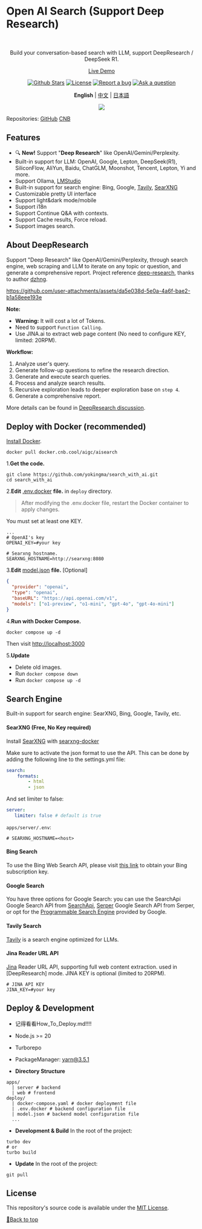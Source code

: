 <a name="top"></a>
# Open AI Search (Support Deep Research)

<br>
<p align="center">
  Build your conversation-based search with LLM, support DeepResearch / DeepSeek R1.
</p>
<p align="center">
  <a href="https://isou.chat/">Live Demo</a>
</p>

<p align="center">
  <a href="https://github.com/yokingma/search_with_ai/stargazers"><img src="https://img.shields.io/github/stars/yokingma/search_with_ai" alt="Github Stars"></a>
  <a href="https://github.com/yokingma/search_with_ai/blob/main/LICENSE"><img src="https://img.shields.io/badge/license-MIT-purple" alt="License"></a>
  <a href="https://github.com/yokingma/search_with_ai/issues/new"><img src="https://img.shields.io/badge/Report a bug-Github-%231F80C0" alt="Report a bug"></a>
  <a href="https://github.com/yokingma/search_with_ai/discussions/new?category=q-a"><img src="https://img.shields.io/badge/Ask a question-Github-%231F80C0" alt="Ask a question"></a>
</p>

<div align="center">

**English** | [中文](./README_ZH_CN.md) | [日本語](./README_JP.md)

</div>

<div align="center">
 <img src="./assets/screenshot.jpg"></img>
</div>

Repositories: [GitHub](https://github.com/yokingma/search_with_ai) [CNB](https://cnb.cool/isou/AiSearch)

## Features

* 🔍 **New!** Support "**Deep Research**" like OpenAI/Gemini/Perplexity.
* Built-in support for LLM: OpenAI, Google, Lepton, DeepSeek(R1), SiliconFlow, AliYun, Baidu, ChatGLM, Moonshot, Tencent, Lepton, Yi and more.
* Support Ollama, [LMStudio](https://github.com/lmstudio-ai/lms)
* Built-in support for search engine: Bing, Google, [Tavily](https://tavily.com/), [SearXNG](https://github.com/searxng/searxng)
* Customizable pretty UI interface
* Support light&dark mode/mobile
* Support i18n
* Support Continue Q&A with contexts.
* Support Cache results, Force reload.
* Support images search.

## About DeepResearch

Support "Deep Research" like OpenAI/Gemini/Perplexity, through search engine, web scraping and LLM to iterate on any topic or question, and generate a comprehensive report. Project reference [deep-research](https://github.com/dzhng/deep-research), thanks to author [dzhng](https://github.com/dzhng).

https://github.com/user-attachments/assets/da5e038d-5e0a-4a6f-bae2-b1a58eee193e

**Note:**

- **Warning:** It will cost a lot of Tokens.
- Need to support `Function Calling`.
- Use JINA.ai to extract web page content (No need to configure KEY, limited: 20RPM).

**Workflow:**

1. Analyze user's query.
2. Generate follow-up questions to refine the research direction.
3. Generate and execute search queries.
4. Process and analyze search results.
5. Recursive exploration leads to deeper exploration base on `step 4`.
6. Generate a comprehensive report.

More details can be found in [DeepResearch discussion](https://github.com/yokingma/search_with_ai/issues/116).

## Deploy with Docker (recommended)

[Install Docker](https://docs.docker.com/install/).

```shell
docker pull docker.cnb.cool/aigc/aisearch
```

1.**Get the code.**

```shell
git clone https://github.com/yokingma/search_with_ai.git
cd search_with_ai
```

2.**Edit** [.env.docker](https://github.com/yokingma/search_with_ai/blob/main/.env) **file.** in ```deploy``` directory.

> After modifying the .env.docker file, restart the Docker container to apply changes.

You must set at least one KEY.

```shell
...
# OpenAI's key
OPENAI_KEY=#your key

# Searxng hostname.
SEARXNG_HOSTNAME=http://searxng:8080
```

3.**Edit** [model.json](https://github.com/yokingma/search_with_ai/blob/main/deploy/model.json) **file.** [Optional]

```json
{
  "provider": "openai",
  "type": "openai",
  "baseURL": "https://api.openai.com/v1",
  "models": ["o1-preview", "o1-mini", "gpt-4o", "gpt-4o-mini"]
}
```

4.**Run with Docker Compose.**

```shell
docker compose up -d
```

Then visit <http://localhost:3000>

5.**Update**

* Delete old images.
* Run ```docker compose down```
* Run ```docker compose up -d```

## Search Engine

Built-in support for search engine: SearXNG, Bing, Google, Tavily, etc.

#### SearXNG (Free, No Key required)

Install [SearXNG](https://github.com/searxng/searxng) with [searxng-docker](https://github.com/searxng/searxng-docker)

Make sure to activate the json format to use the API. This can be done by adding the following line to the settings.yml file:

```yaml
search:
    formats:
        - html
        - json
```

And set limiter to false:

```yaml
server:
   limiter: false # default is true
```

`apps/server/.env`:

```shell
# SEARXNG_HOSTNAME=<host>
```

#### Bing Search

To use the Bing Web Search API, please visit [this link](https://www.microsoft.com/en-us/bing/apis/bing-web-search-api) to obtain your Bing subscription key.

#### Google Search

You have three options for Google Search: you can use the SearchApi Google Search API from [SearchApi](https://www.searchapi.io/), [Serper](https://www.serper.dev/) Google Search API from Serper, or opt for the [Programmable Search Engine](https://developers.google.com/custom-search) provided by Google.

#### Tavily Search

[Tavily](https://tavily.com/) is a search engine optimized for LLMs.

#### Jina Reader URL API

[Jina](https://jina.ai/) Reader URL API, supporting full web content extraction. used in [DeepResearch] mode.
JINA KEY is optional (limited to 20RPM).

```shell
# JINA API KEY
JINA_KEY=#your key
```

## Deploy & Development
* 记得看看How_To_Deploy.md!!!!
* Node.js >= 20
* Turborepo
* PackageManager: yarn@3.5.1

* **Directory Structure**

```text
apps/
  | server # backend
  | web # frontend
deploy/
  | docker-compose.yaml # docker deployment file
  | .env.docker # backend configuration file
  | model.json # backend model configuration file
  ...
```

* **Development & Build**
In the root of the project:

```shell
turbo dev
# or
turbo build
```

* **Update**
In the root of the project:

```shell
git pull
```

## License

This repository's source code is available under the [MIT License](LICENSE).

[🚀Back to top](#top)
